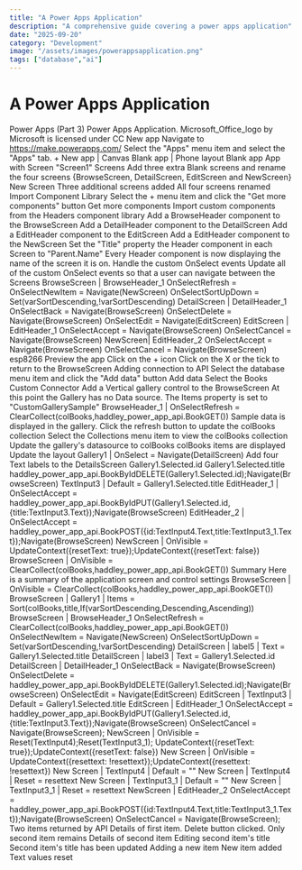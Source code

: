 ```yaml
---
title: "A Power Apps Application"
description: "A comprehensive guide covering a power apps application"
date: "2025-09-20"
category: "Development"
image: "/assets/images/powerappsapplication.png"
tags: ["database","ai"]
---
```


# A Power Apps Application

Power Apps (Part 3) Power Apps Application. Microsoft_Office_logo by Microsoft is licensed under CC New app Navigate to https://make.powerapps.com/ Select the "Apps" menu item and select the "Apps" tab. + New app | Canvas Blank app | Phone layout Blank app App with Screen "Screen1" Screens Add three extra Blank screens and rename the four screens {BrowseScreen, DetailScreen, EditScreen and NewScreen} New Screen Three additional screens added All four screens renamed Import Component Library Select the + menu item and click the "Get more components" button Get more components Import custom components from the Headers component library Add a BrowseHeader component to the BrowseScreen Add a DetailHeader component to the DetailScreen Add a EditHeader component to the EditScreen Add a EditHeader component to the NewScreen Set the "Title" property the Header component in each Screen to "Parent.Name" Every Header component is now displaying the name of the screen it is on. Handle the custom OnSelect events Update all of the custom OnSelect events so that a user can navigate between the Screens BrowseScreen | BrowseHeader_1 OnSelectRefresh = OnSelectNewItem = Navigate(NewScreen) OnSelectSortUpDown = Set(varSortDescending,!varSortDescending) DetailScreen | DetailHeader_1 OnSelectBack = Navigate(BrowseScreen) OnSelectDelete = Navigate(BrowseScreen) OnSelectEdit = Navigate(EditScreen) EditScreen | EditHeader_1 OnSelectAccept = Navigate(BrowseScreen) OnSelectCancel = Navigate(BrowseScreen) NewScreen| EditHeader_2 OnSelectAccept = Navigate(BrowseScreen) OnSelectCancel = Navigate(BrowseScreen) esp8266 Preview the app Click on the + icon Click on the X or the tick to return to the BrowseScreen Adding connection to API Select the database menu item and click the "Add data" button Add data Select the Books Custom Connector Add a Vertical gallery control to the BrowseScreen At this point the Gallery has no Data source. The Items property is set to "CustomGallerySample" BrowseHeader_1 | OnSelectRefresh = ClearCollect(colBooks,haddley_power_app_api.BookGET()) Sample data is displayed in the gallery. Click the refresh button to update the colBooks collection Select the Collections menu item to view the colBooks collection Update the gallery's datasource to colBooks colBooks items are displayed Update the layout Gallery1 | OnSelect = Navigate(DetailScreen) Add four Text labels to the DetailsScreen Gallery1.Selected.id Gallery1.Selected.title haddley_power_app_api.BookByIdDELETE(Gallery1.Selected.id);Navigate(BrowseScreen) TextInput3 | Default = Gallery1.Selected.title EditHeader_1 | OnSelectAccept = haddley_power_app_api.BookByIdPUT(Gallery1.Selected.id,{title:TextInput3.Text});Navigate(BrowseScreen) EditHeader_2 | OnSelectAccept = haddley_power_app_api.BookPOST({id:TextInput4.Text,title:TextInput3_1.Text});Navigate(BrowseScreen) NewScreen | OnVisible = UpdateContext({resetText: true});UpdateContext({resetText: false}) BrowseScreen | OnVisible = ClearCollect(colBooks,haddley_power_app_api.BookGET()) Summary Here is a summary of the application screen and control settings BrowseScreen | OnVisible = ClearCollect(colBooks,haddley_power_app_api.BookGET()) BrowseScreen | Gallery1 | Items = Sort(colBooks,title,If(varSortDescending,Descending,Ascending)) BrowseScreen | BrowseHeader_1 OnSelectRefresh = ClearCollect(colBooks,haddley_power_app_api.BookGET()) OnSelectNewItem = Navigate(NewScreen) OnSelectSortUpDown = Set(varSortDescending,!varSortDescending) DetailScreen | label5 | Text = Gallery1.Selected.title DetailScreen | label3 | Text = Gallery1.Selected.id DetailScreen | DetailHeader_1 OnSelectBack = Navigate(BrowseScreen) OnSelectDelete = haddley_power_app_api.BookByIdDELETE(Gallery1.Selected.id);Navigate(BrowseScreen) OnSelectEdit = Navigate(EditScreen) EditScreen | TextInput3 | Default = Gallery1.Selected.title EditScreen | EditHeader_1 OnSelectAccept = haddley_power_app_api.BookByIdPUT(Gallery1.Selected.id,{title:TextInput3.Text});Navigate(BrowseScreen) OnSelectCancel = Navigate(BrowseScreen); NewScreen | OnVisible = Reset(TextInput4);Reset(TextInput3_1); UpdateContext({resetText: true});UpdateContext({resetText: false}) New Screen | OnVisible = UpdateContext({resettext: !resettext});UpdateContext({resettext: !resettext}) New Screen | TextInput4 | Default = "" New Screen | TextInput4 | Reset = resettext New Screen | TextInput3_1 | Default = "" New Screen | TextInput3_1 | Reset = resettext NewScreen | EditHeader_2 OnSelectAccept = haddley_power_app_api.BookPOST({id:TextInput4.Text,title:TextInput3_1.Text});Navigate(BrowseScreen) OnSelectCancel = Navigate(BrowseScreen); Two items returned by API Details of first item. Delete button clicked. Only second item remains Details of second item Editing second item's title Second item's title has been updated Adding a new item New item added Text values reset
